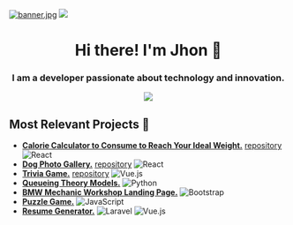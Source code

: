 [![banner.jpg](https://i.postimg.cc/029m0Hnx/banner.jpg)](https://postimg.cc/fkgJwC1g)
[![](https://visitcount.itsvg.in/api?id=jhonv4sq&label=Profile%20Views&color=2&icon=5&pretty=true)](https://visitcount.itsvg.in)

<h1 align="center"> Hi there! I'm Jhon 👋 </h1>
<h3 align="center"> I am a developer passionate about technology and innovation. </h3>
<p align="center">
<img src="https://github-readme-stats.vercel.app/api?username=jhonv4sq&theme=ayu-mirage&show_icons=true&count_private=true" />
</p>


 ## Most Relevant Projects 🌱
- [**Calorie Calculator to Consume to Reach Your Ideal Weight.**](https://jhonv4sq.github.io/calorie-calculator/ "**Calorie Calculator to Consume to Reach Your Ideal Weight.**")  [repository](https://github.com/jhonv4sq/calorie-calculator "repository") ![React](https://img.shields.io/badge/-React-61DAFB?logo=react&logoColor=white)
- [**Dog Photo Gallery.**](https://jhonv4sq.github.io/breeds-list/ "**Dog Photo Gallery.**") [repository](https://github.com/jhonv4sq/breeds-list "repository") ![React](https://img.shields.io/badge/-React-61DAFB?logo=react&logoColor=white)
- [**Trivia Game.**](https://jhonv4sq.github.io/triviaa/ "**Trivia Game.**") [repository](https://github.com/jhonv4sq/triviaa "repository") ![Vue.js](https://img.shields.io/badge/-Vue.js-4FC08D?logo=vue.js&logoColor=white)
- [**Queueing Theory Models.**](https://github.com/jhonv4sq/queue-models "Queueing Theory Models")  ![Python](https://img.shields.io/badge/-Python-3776AB?logo=python&logoColor=white)
- [**BMW Mechanic Workshop Landing Page.**](https://jhonv4sq.github.io/main-BMW-page/ "**BMW Mechanic Workshop Landing Page**") ![Bootstrap](https://img.shields.io/badge/-Bootstrap-7952B3?logo=bootstrap&logoColor=white)
- [**Puzzle Game.**](https://jhonv4sq.github.io/drag-and-drop/ "Puzzle Game") ![JavaScript](https://img.shields.io/badge/-JavaScript-F7DF1E?logo=javascript&logoColor=black)
- [**Resume Generator.**](https://github.com/jhonv4sq/project-resume "**Resume Generator**") ![Laravel](https://img.shields.io/badge/-Laravel-FF2D20?logo=laravel&logoColor=white)  ![Vue.js](https://img.shields.io/badge/-Vue.js-4FC08D?logo=vue.js&logoColor=white)

